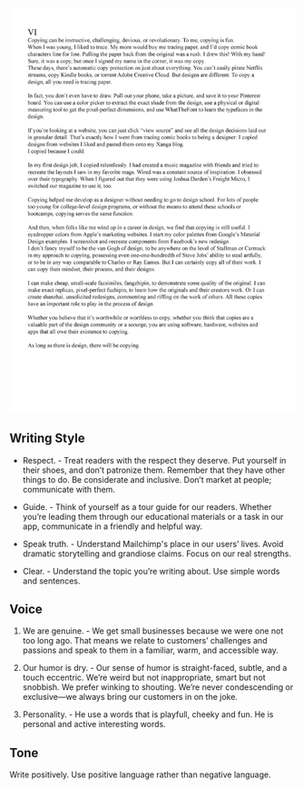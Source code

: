 ![Copying article webpage with Chapters 6 and 7 roman numerals.](04-voice-tone-chapter-6.png)

## Writing Style

 - Respect. - Treat readers with the respect they deserve. Put yourself in their shoes, and don’t patronize them. Remember that they have other things to do. Be considerate and inclusive. Don’t market at people; communicate with them.
- Guide. - Think of yourself as a tour guide for our readers. Whether you’re leading them through our educational materials or a task in our app, communicate in a friendly and helpful way.
- Speak truth. - Understand Mailchimp's place in our users’ lives. Avoid dramatic storytelling and grandiose claims. Focus on our real strengths.

- Clear. - Understand the topic you’re writing about. Use simple words and sentences.

## Voice

1. We are genuine. - We get small businesses because we were one not too long ago. That means we relate to customers’ challenges and passions and speak to them in a familiar, warm, and accessible way.

2. Our humor is dry. - Our sense of humor is straight-faced, subtle, and a touch eccentric. We’re weird but not inappropriate, smart but not snobbish. We prefer winking to shouting. We’re never condescending or exclusive—we always bring our customers in on the joke.

3. Personality. - He use a words that is playfull, cheeky and fun. He is personal and active interesting words.

## Tone

Write positively. Use positive language rather than negative language.


